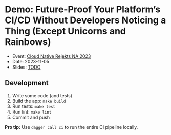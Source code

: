 # Demo: Future-Proof Your Platform’s CI/CD Without Developers Noticing a Thing (Except Unicorns and Rainbows)

- Event: [Cloud Native Rejekts NA 2023](https://cfp.cloud-native.rejekts.io/cloud-native-rejekts-na-chicago-2023/talk/VVRNWR/)
- Date: 2023-11-05
- Slides: [TODO](TODO)

## Development

1. Write some code (and tests)
1. Build the app: `make build`
1. Run tests: `make test`
1. Run lint: `make lint`
1. Commit and push

**Pro tip:** Use `dagger call ci` to run the entire CI pipeline locally.
